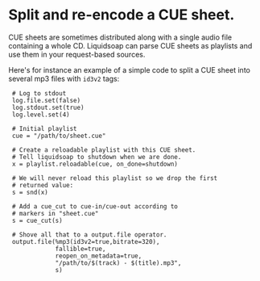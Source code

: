 Split and re-encode a CUE sheet.
================================
CUE sheets are sometimes distributed along with a single audio file containing a whole CD.
Liquidsoap can parse CUE sheets as playlists and use them in your request-based sources.

Here's for instance an example of a simple code to split a CUE sheet into several mp3 files
with `id3v2` tags:
```liquidsoap
 # Log to stdout
 log.file.set(false)
 log.stdout.set(true)
 log.level.set(4)

 # Initial playlist
 cue = "/path/to/sheet.cue"

 # Create a reloadable playlist with this CUE sheet.
 # Tell liquidsoap to shutdown when we are done.
 x = playlist.reloadable(cue, on_done=shutdown)

 # We will never reload this playlist so we drop the first
 # returned value:
 s = snd(x)

 # Add a cue_cut to cue-in/cue-out according to
 # markers in "sheet.cue"
 s = cue_cut(s)

 # Shove all that to a output.file operator.
 output.file(%mp3(id3v2=true,bitrate=320), 
             fallible=true,
             reopen_on_metadata=true,
             "/path/to/$(track) - $(title).mp3",
             s)
```


